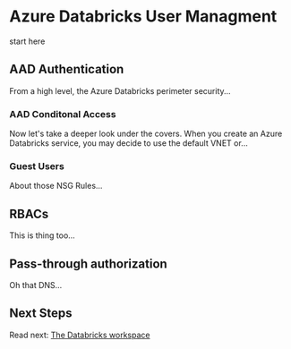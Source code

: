 # Azure Databricks User Managment

start here

## AAD Authentication

From a high level, the Azure Databricks perimeter security...

### AAD Conditonal Access

Now let's take a deeper look under the covers. When you create an Azure Databricks service, you may decide to use the default VNET or...

### Guest Users

About those NSG Rules...

## RBACs

This is thing too...

## Pass-through authorization

Oh that DNS...

## Next Steps

Read next: [The Databricks workspace](../workspace/workspace-overview.md)